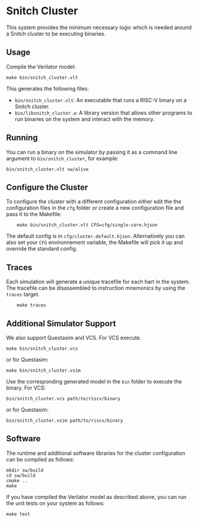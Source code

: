 # Snitch Cluster

This system provides the minimum necessary logic which is needed around a Snitch
cluster to be executing binaries.

## Usage

Compile the Verilator model:

    make bin/snitch_cluster.vlt

This generates the following files:

- `bin/snitch_cluster.vlt`: An executable that runs a RISC-V binary on a Snitch
  cluster.
- `bin/libsnitch_cluster.a`: A library version that allows other programs to run
  binaries on the system and interact with the memory.

## Running

You can run a binary on the simulator by passing it as a command line argument
to `bin/snitch_cluster`, for example:

    bin/snitch_cluster.vlt sw/alive

## Configure the Cluster

To configure the cluster with a different configuration either edit the the
configuration files in the `cfg` folder or create a new configuration file and
pass it to the Makefile:

```
    make bin/snitch_cluster.vlt CFG=cfg/single-core.hjson
```

The default config is in `cfg/cluster.default.hjson`. Alternatively you can also
set your `CFG` environnement variable, the Makefile will pick it up and override
the standard config.


## Traces

Each simulation will generate a unique tracefile for each hart in the system.
The tracefile can be disassembled to instruction mnemonics by using the `traces`
target.

```
    make traces
```

## Additional Simulator Support

We also support Questasim and VCS. For VCS execute.

    make bin/snitch_cluster.vcs

or for Questasim:

    make bin/snitch_cluster.vsim


Use the corresponding generated model in the `bin` folder to execute the binary.
For VCS:

    bin/snitch_cluster.vcs path/to/riscv/binary

or for Questasim:

    bin/snitch_cluster.vsim path/to/riscv/binary

## Software

The runtime and additional software libraries for the cluster configuration can be compiled as follows:

    mkdir sw/build
    cd sw/build
    cmake ..
    make

If you have compiled the Verilator model as described above, you can run the unit tests on your system as follows:

    make test
